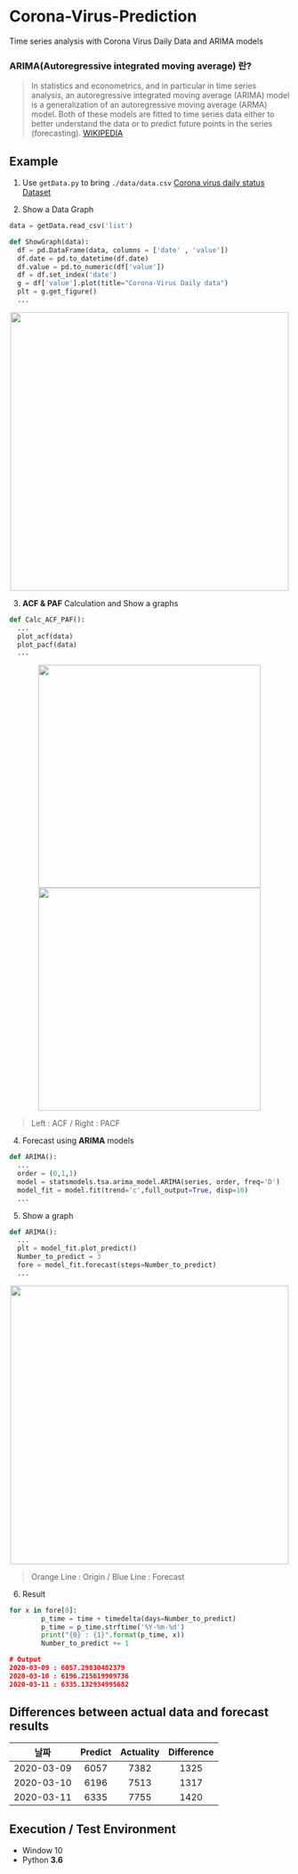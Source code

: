 # Corona-Virus-Prediction

Time series analysis with Corona Virus Daily Data and ARIMA models

### ARIMA(Autoregressive integrated moving average) 란?
> In statistics and econometrics, and in particular in time series analysis, an autoregressive integrated moving average (ARIMA) model is a generalization of an autoregressive moving average (ARMA) model. Both of these models are fitted to time series data either to better understand the data or to predict future points in the series (forecasting).
[WIKIPEDIA](https://en.wikipedia.org/wiki/Autoregressive_integrated_moving_average)

## Example

1. Use ```getData.py``` to bring ```./data/data.csv``` 
[Corona virus daily status Dataset](https://github.com/Xenia101/Korean-Data-Set/tree/master/Corona%20virus%20daily%20status)

2. Show a Data Graph

```python
data = getData.read_csv('list')

def ShowGraph(data):
  df = pd.DataFrame(data, columns = ['date' , 'value'])
  df.date = pd.to_datetime(df.date)
  df.value = pd.to_numeric(df['value'])
  df = df.set_index('date')
  g = df['value'].plot(title="Corona-Virus Daily data")
  plt = g.get_figure()
  ...
```

<p align=center>
  <img width="500px" src="https://github.com/Xenia101/Corona-Virus-Prediction/blob/master/img/Figure_1.png?raw=true">
</p>

3. **ACF & PAF** Calculation and Show a graphs

```python
def Calc_ACF_PAF():
  ...
  plot_acf(data)
  plot_pacf(data)
  ...
```

<p align=center>
  <img width="400px" src="https://github.com/Xenia101/Corona-Virus-Prediction/blob/master/img/ACF.png?raw=true">
  <img width="400px" src="https://github.com/Xenia101/Corona-Virus-Prediction/blob/master/img/PACF.png?raw=true">
</p>

> Left : ACF / Right : PACF

4. Forecast using **ARIMA** models

```python
def ARIMA():
  ...
  order = (0,1,1)
  model = statsmodels.tsa.arima_model.ARIMA(series, order, freq='D')
  model_fit = model.fit(trend='c',full_output=True, disp=10)
  ...
```

5. Show a graph

```python
def ARIMA():
  ...
  plt = model_fit.plot_predict()
  Number_to_predict = 3
  fore = model_fit.forecast(steps=Number_to_predict)
  ...
```

<p align=center>
  <img width="500px" src="https://github.com/Xenia101/Corona-Virus-Prediction/blob/master/img/predict.png?raw=true">
</p>

> Orange Line : Origin / Blue Line : Forecast

6. Result

```python
for x in fore[0]:
        p_time = time + timedelta(days=Number_to_predict)
        p_time = p_time.strftime('%Y-%m-%d')
        print("{0} : {1}".format(p_time, x))
        Number_to_predict += 1
```
```json
# Output
2020-03-09 : 6057.29830482379
2020-03-10 : 6196.215619909736
2020-03-11 : 6335.132934995682
```

## Differences between **actual data** and **forecast results**

|날짜|Predict|Actuality|Difference|
|------|:---:|:---:|:---:|
|2020-03-09|6057|7382|1325|
|2020-03-10|6196|7513|1317|
|2020-03-11|6335|7755|1420|

## Execution / Test Environment

- Window 10
- Python **3.6**
